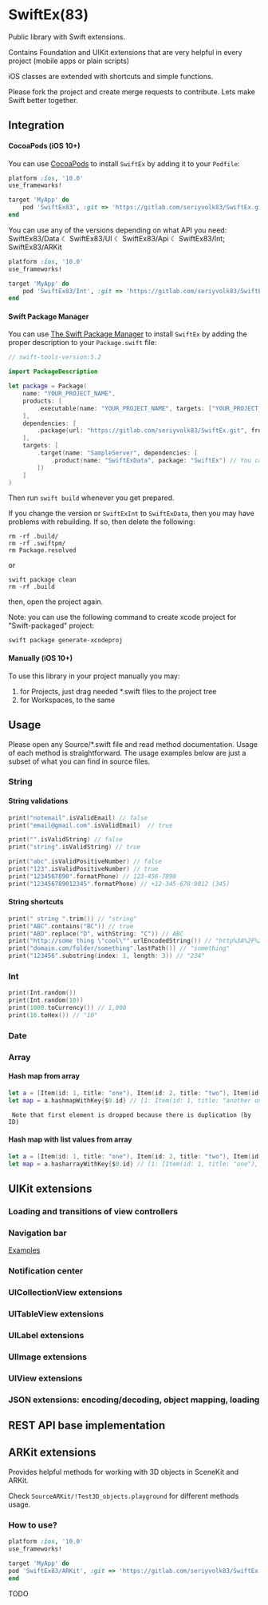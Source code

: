# SwiftEx(83)

Public library with Swift extensions.

Contains Foundation and UIKit extensions that are very helpful in every project (mobile apps or plain scripts)

iOS classes are extended with shortcuts and simple functions.

Please fork the project and create merge requests to contribute. Lets make Swift better together.

## Integration

#### CocoaPods (iOS 10+)

You can use [CocoaPods](http://cocoapods.org/) to install `SwiftEx` by adding it to your `Podfile`:

```ruby
platform :ios, '10.0'
use_frameworks!

target 'MyApp' do
    pod 'SwiftEx83', :git => 'https://gitlab.com/seriyvolk83/SwiftEx.git'
end
```

You can use any of the versions depending on what API you need: SwiftEx83/Data ☾ SwiftEx83/UI ☾ SwiftEx83/Api ☾ SwiftEx83/Int; SwiftEx83/ARKit

```ruby
platform :ios, '10.0'
use_frameworks!

target 'MyApp' do
    pod 'SwiftEx83/Int', :git => 'https://gitlab.com/seriyvolk83/SwiftEx.git'
end
```

#### Swift Package Manager

You can use [The Swift Package Manager](https://swift.org/package-manager) to install `SwiftEx` by adding the proper description to your `Package.swift` file:

```swift
// swift-tools-version:5.2

import PackageDescription

let package = Package(
    name: "YOUR_PROJECT_NAME",
    products: [
        .executable(name: "YOUR_PROJECT_NAME", targets: ["YOUR_PROJECT_NAME"])
    ],
    dependencies: [
        .package(url: "https://gitlab.com/seriyvolk83/SwiftEx.git", from: "1.1.10"),
    ],
    targets: [
        .target(name: "SampleServer", dependencies: [
            .product(name: "SwiftExData", package: "SwiftEx") // You can use one of the following: "SwiftEx","SwiftExData", "SwiftExData", "SwiftExApi",
        ]) 
    ]
)
```
Then run `swift build` whenever you get prepared.

If you change the version or `SwiftExInt` to `SwiftExData`, then you may have problems with rebuilding. If so, then delete the following:
```
rm -rf .build/
rm -rf .swiftpm/
rm Package.resolved
```
or 
```
swift package clean
rm -rf .build
```
then, open the project again.

Note: you can use the following command to create xcode project for "Swift-packaged" project:
```
swift package generate-xcodeproj
```

#### Manually (iOS 10+)

To use this library in your project manually you may:

1. for Projects, just drag needed *.swift files to the project tree
2. for Workspaces, to the same

## Usage

Please open any Source/*.swift file and read method documentation. Usage of each method is straightforward.
The usage examples below are just a subset of what you can find in source files.

### String

#### String validations

```swift
print("notemail".isValidEmail) // false
print("email@gmail.com".isValidEmail)  // true

print("".isValidString) // false
print("string".isValidString) // true

print("abc".isValidPositiveNumber) // false
print("123".isValidPositiveNumber) // true
print("1234567890".formatPhone) // 123-456-7890
print("123456789012345".formatPhone) // +12-345-678-9012 (345)
```

#### String shortcuts

```swift
print(" string ".trim()) // "string"
print("ABC".contains("BC")) // true
print("ABD".replace("D", withString: "C")) // ABC
print("http://some thing \"cool\"".urlEncodedString()) // "http%3A%2F%2Fsome%20thing%20%22cool%22"
print("domain.com/folder/something".lastPath()) // "something"
print("123456".substring(index: 1, length: 3)) // "234"
```

### Int

```swift
print(Int.random())
print(Int.random(10))
print(1000.toCurrency()) // 1,000
print(16.toHex()) // "10"
```

### Date



### Array

#### Hash map from array
```swift
let a = [Item(id: 1, title: "one"), Item(id: 2, title: "two"), Item(id: 3, title: "three"), Item(id: 1, title: "another one")]
let map = a.hashmapWithKey{$0.id} // [1: Item(id: 1, title: "another one"), 2: Item(id: 2, title: "two"), 3: Item(id: 3 title: "three")]
```
     Note that first element is dropped because there is duplication (by ID)

#### Hash map with list values from array

```swift
let a = [Item(id: 1, title: "one"), Item(id: 2, title: "two"), Item(id: 3, title: "three"), Item(id: 1, title: "another one")]
let map = a.hasharrayWithKey{$0.id} // [1: [Item(id: 1, title: "one"), Item(id: 1, title: "another one")], 2: [Item(id: 2, title: "two")], 3: [Item(id: 3, title: "three")]]
```

## UIKit extensions

### Loading and transitions of view controllers

### Navigation bar

[Examples](docs/UINavigationControllerExtensions.md)

### Notification center

### UICollectionView extensions

### UITableView extensions

### UILabel extensions

### UIImage extensions

### UIView extensions

### JSON extensions: encoding/decoding, object mapping, loading

## REST API base implementation

## ARKit extensions

Provides helpful methods for working with 3D objects in SceneKit and ARKit.

Check `SourceARKit/!Test3D_objects.playground` for different methods usage. 

### How to use?

```ruby
platform :ios, '10.0'
use_frameworks!

target 'MyApp' do
pod 'SwiftEx83/ARKit', :git => 'https://gitlab.com/seriyvolk83/SwiftEx.git'
end
```

TODO
